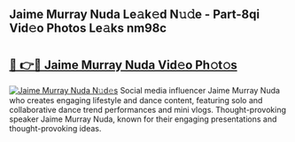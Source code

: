 ## Jaime Murray Nuda Le𝚊k𝚎d N𝚞𝚍e - Part-8qi Vid𝚎o Photos Le𝚊ks nm98c

# <h2><a href="http://fbchkv.evod.top/?m=Jaime+Murray+Nuda">🔗 👉🔴 Jaime Murray Nuda Vid𝚎o Ph𝚘t𝚘s</a></h2>

[![Jaime Murray Nuda N𝚞d𝚎s](https://i.imgur.com/8V9OHl7.gif)](http://fbchkv.evod.top/?m=Jaime+Murray+Nuda)
Social media influencer Jaime Murray Nuda who creates engaging lifestyle and dance content, featuring solo and collaborative dance trend performances and mini vlogs. Thought-provoking speaker Jaime Murray Nuda, known for their engaging presentations and thought-provoking ideas. 
